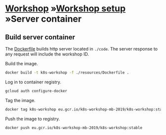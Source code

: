 # [Workshop](../README.md) &raquo;[Workshop setup](./README.md) &raquo;Server container

## Build server container

The [Dockerfile](./resources/Dockerfile) builds http server located in `./code`.
The server response to any request will include the workshop ID.

Build the image.
```bash
docker build -t k8s-workshop -f ./resources/Dockerfile .
```

Log in to container registry.
```bash
gcloud auth configure-docker
```

Tag the image.
```bash
docker tag k8s-workshop eu.gcr.io/k8s-workshop-mb-2019/k8s-workshop:stable
```

Push the image to registry.
```bash
docker push eu.gcr.io/k8s-workshop-mb-2019/k8s-workshop:stable
```
